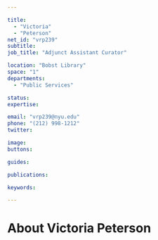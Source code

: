 ```yaml
---

title:
  - "Victoria"
  - "Peterson"
net_id: "vrp239"
subtitle: 
job_title: "Adjunct Assistant Curator"

location: "Bobst Library"
space: "1"
departments:
  - "Public Services"

status: 
expertise:

email: "vrp239@nyu.edu"
phone: "(212) 998-1212"
twitter: 

image: 
buttons:

guides:

publications:

keywords:

---
```


# About Victoria Peterson


